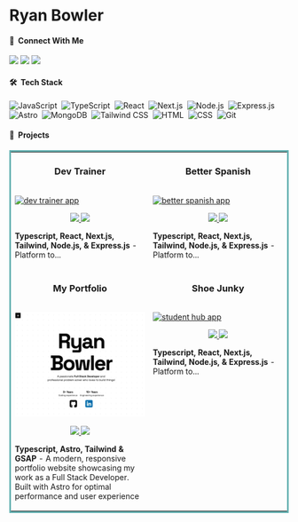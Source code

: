 # Ryan Bowler

#### 👋 &nbsp;Connect With Me

<p>
<a href="https://my-portfolio-six-taupe-76.vercel.app/"><img src="https://img.shields.io/badge/-My%20Portfolio-3423A6?style=flat&logo=Google-Chrome&logoColor=white"/></a>
<a href="https://www.linkedin.com/in/ryan-bowler-601919170/"><img src="https://img.shields.io/badge/-Ryan%20Bowler-0077B5?style=flat&logo=Linkedin&logoColor=white"/></a>
<a href="mailto:ryanbprog@gmail.com"><img src="https://img.shields.io/badge/-Email-D14836?style=flat&logo=Gmail&logoColor=white"/></a>
</p>

#### 🛠 &nbsp;Tech Stack

![JavaScript](https://img.shields.io/badge/-JavaScript-05122A?style=flat&logo=javascript)&nbsp;
![TypeScript](https://img.shields.io/badge/TypeScript-05122A?style=flat&logo=typescript)&nbsp;
![React](https://img.shields.io/badge/-React-05122A?style=flat&logo=react)&nbsp;
![Next.js](https://img.shields.io/badge/-Next.js-05122A?style=flat&logo=next.js)&nbsp;
![Node.js](https://img.shields.io/badge/-Node.js-05122A?style=flat&logo=node.js)&nbsp;
![Express.js](https://img.shields.io/badge/-Express.js-05122A?style=flat&logo=express)&nbsp;
![Astro](https://img.shields.io/badge/-Astro-05122A?style=flat&logo=astro)&nbsp;
![MongoDB](https://img.shields.io/badge/-MongoDB-05122A?style=flat&logo=mongodb)&nbsp;
![Tailwind CSS](https://img.shields.io/badge/-Tailwind%20CSS-05122A?style=flat&logo=tailwind-css)&nbsp;
![HTML](https://img.shields.io/badge/-HTML-05122A?style=flat&logo=HTML5)&nbsp;
![CSS](https://img.shields.io/badge/-CSS-05122A?style=flat&logo=CSS3&logoColor=1572B6)&nbsp;
![Git](https://img.shields.io/badge/-Git-05122A?style=flat&logo=git)&nbsp;

#### 💼 &nbsp;Projects

<table bordercolor="#66b2b2"> 
  <tr>
    <!-- Project 1 -->
    <td width="50%" valign="top">
      <h3 align="center">Dev Trainer</h3>
        <br />
        <a target="_blank" href="">
          <img src="" width="100%" alt="dev trainer app"/>
        </a>
        <br />
        <p align="center">
          
  <a href="https://github.com/RyanBProg/dev-trainer" target="_blank">
    <img src="https://img.shields.io/static/v1?label=&message=Repo&color=05122A&style=flat&logo=github&logoColor=white"/>
  </a>  
  <a href="" target="_blank">
    <img src="https://img.shields.io/static/v1?label=&message=Visit%20Site&color=05122A&style=flat&logo=google-chrome&logoColor=white"/>
  </a>
      </p>
        <p><strong>Typescript, React, Next.js, Tailwind, Node.js, & Express.js</strong> - Platform to...</p>
    </td>
    <!-- Project 2 -->
    <td width="50%" valign="top">
      <h3 align="center">Better Spanish</h3>
        <br />
      <a target="_blank" href="">
            <img src="" width="100%"  alt="better spanish app"/>
        </a>
        <br />
        <p align="center">
          
  <a href="https://github.com/RyanBProg/better-spanish" target="_blank">
    <img src="https://img.shields.io/static/v1?label=&message=Repo&color=05122A&style=flat&logo=github&logoColor=white"/>
  </a>
  <a href="" target="_blank">
    <img src="https://img.shields.io/static/v1?label=&message=Visit%20Site&color=05122A&style=flat&logo=google-chrome&logoColor=white"/>
  </a>
      </p>
        <p><strong>Typescript, React, Next.js, Tailwind, Node.js, & Express.js</strong> - Platform to...</p>
    </td>
  </tr>
  
  <tr>
    <!-- Project 3 -->
    <td width="50%" valign="top">
      <h3 align="center">My Portfolio</h3>
      <br />
        <a target="_blank" href="https://portfolio-v1-ryans-projects-197c1757.vercel.app">
          <img src="project-images/my-portfolio-cover.png" width="100%" alt="my portfolio"/>
        </a>
      <br />
        <p align="center">
  <a href="https://github.com/RyanBProg/portfolio-v1" target="_blank">
    <img src="https://img.shields.io/static/v1?label=&message=Repo&color=05122A&style=flat&logo=github&logoColor=white"/>
  </a>
  <a href="https://portfolio-v1-ryans-projects-197c1757.vercel.app" target="_blank">
    <img src="https://img.shields.io/static/v1?label=&message=Visit%20Site&color=05122A&style=flat&logo=google-chrome&logoColor=white"/>
  </a>
      </p>
        <p><strong>Typescript, Astro, Tailwind & GSAP</strong> - A modern, responsive portfolio website showcasing my work as a Full Stack Developer. Built with Astro for optimal         performance and user experience</p>
    </td>
    <!-- Project 4 -->
    <td width="50%" valign="top">
      <h3 align="center">Shoe Junky</h3>
        <br />
        <a target="_blank" href="">
          <img src="" width="100%" alt="student hub app"/>
        </a>
        <br />
        <p align="center">
          
  <a href="https://github.com/RyanBProg/student-hub" target="_blank">
    <img src="https://img.shields.io/static/v1?label=&message=Repo&color=05122A&style=flat&logo=github&logoColor=white"/>
  </a>
  <a href="" target="_blank">
    <img src="https://img.shields.io/static/v1?label=&message=Visit%20Site&color=05122A&style=flat&logo=google-chrome&logoColor=white"/>
  </a>
      </p>
        <p><strong>Typescript, React, Next.js, Tailwind, Node.js, & Express.js</strong> - Platform to...</p>
    </td>
  </tr>
</table>
